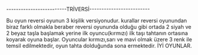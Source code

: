 -------------------------TRİVERSİ-------------------------

Bu oyun reversi oyunun 3 kişilik versiyonudur. 
kurallar reversi oyunundan biraz farklı olmakla beraber reversi oyununda olduğu gibi ortada 2 siyah ve 2 beyaz taşla başlamak yerine ilk oyuncu(kırmızı) ilk taşı tahtanın ortasına koyarak oyuna başlar.
Oyuncular kırmızı,sarı ve mavi olmak üzere 3 renk ile temsil edilmektedir, oyun tahta dolduğunda sona ermektedir. 
İYİ OYUNLAR.
